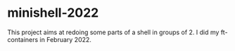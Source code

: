 # minishell-2022
This project aims at redoing some parts of a shell in groups of 2. I did my ft-containers in February 2022.
